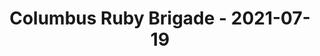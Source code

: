 ---
layout: post
title: Columbus Ruby Brigade - 2021-07-19
datetime: '2021-07-19T18:00:00-04:00'
name: Columbus Ruby Brigade
external_url: https://www.meetup.com/columbusrb/events/277271684/
online_event: true
year_month: 2021-07
---